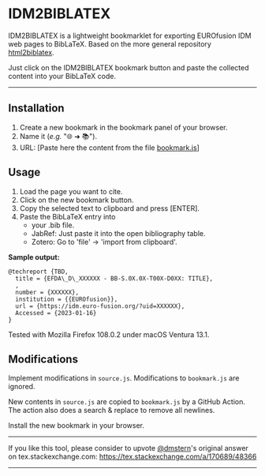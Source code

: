IDM2BIBLATEX
=============

IDM2BIBLATEX is a lightweight bookmarklet for exporting EUROfusion IDM web pages to BibLaTeX.
Based on the more general repository [html2biblatex](https://github.com/dmstern/html2biblatex).

Just click on the IDM2BIBLATEX bookmark button and paste the collected content into your BibLaTeX code.

--------------------------------------------------------

Installation
------------

 1. Create a new bookmark in the bookmark panel of your browser.
 2. Name it (_e.g._ "🌐 ➜ 📚").
 3. URL: [Paste here the content from the file [bookmark.js](bookmark.js)]

Usage
-----

 1. Load the page you want to cite.
 2. Click on the new bookmark button.
 3. Copy the selected text to clipboard and press [ENTER].
 4. Paste the BibLaTeX entry into
    * your .bib file.
    * JabRef: Just paste it into the open bibliography table.
    * Zotero: Go to 'file' -> 'import from clipboard'.

**Sample output:**

```BibLaTeX
@techreport {TBD,  
  title = {EFDA\_D\_XXXXXX - BB-S.0X.0X-T00X-D0XX: TITLE},  
  , 
  number = {XXXXXX},  
  institution = {{EUROfusion}},  
  url = {https://idm.euro-fusion.org/?uid=XXXXXX},  
  Accessed = {2023-01-16}
}
```
Tested with Mozilla Firefox 108.0.2 under macOS Ventura 13.1.

Modifications
-------------

Implement modifications in `source.js`. Modifications to `bookmark.js` are ignored.

New contents in `source.js` are copied to `bookmark.js` by a GitHub Action.
The action also does a search & replace to remove all newlines.

Install the new bookmark in your browser.



--------------------------------------------------------

If you like this tool, please consider to upvote [@dmstern](https://github.com/dmstern)'s original answer on tex.stackexchange.com: https://tex.stackexchange.com/a/170689/48366

--------------------------------------------------------
